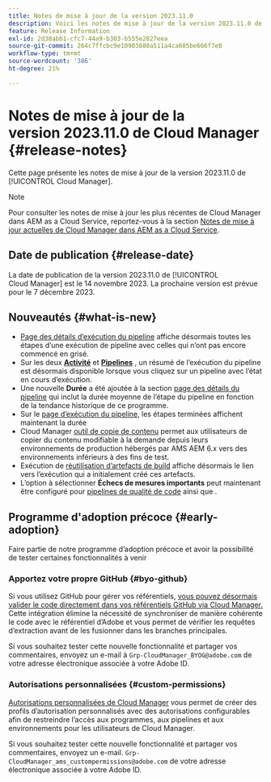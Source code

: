 ```yaml
---
title: Notes de mise à jour de la version 2023.11.0
description: Voici les notes de mise à jour de la version 2023.11.0 de Cloud Manager.
feature: Release Information
exl-id: 2d38abb1-cfc7-44a9-b303-b555e2827eea
source-git-commit: 264c7ffcbc9e10903880a511a4ca605be666f7e8
workflow-type: tm+mt
source-wordcount: '386'
ht-degree: 21%

---
```



# Notes de mise à jour de la version 2023.11.0 de Cloud Manager {#release-notes}

Cette page présente les notes de mise à jour de la version 2023.11.0 de [!UICONTROL Cloud Manager].

>[!NOTE]
>
>Pour consulter les notes de mise à jour les plus récentes de Cloud Manager dans AEM as a Cloud Service, reportez-vous à la section [Notes de mise à jour actuelles de Cloud Manager dans AEM as a Cloud Service](https://experienceleague.adobe.com/docs/experience-manager-cloud-service/content/implementing/using-cloud-manager/release-notes-cloud-manager/release-notes-cm-current.html?lang=fr).

## Date de publication {#release-date}

La date de publication de la version 2023.11.0 de [!UICONTROL Cloud Manager] est le 14 novembre 2023. La prochaine version est prévue pour le 7 décembre 2023.

## Nouveautés {#what-is-new}

* [Page des détails d’exécution du pipeline](/help/using/managing-pipelines.md#view-details) affiche désormais toutes les étapes d’une exécution de pipeline avec celles qui n’ont pas encore commencé en grisé.
* Sur les deux **[Activité](/help/using/managing-pipelines.md#activity)** et **[Pipelines](/help/using/managing-pipelines.md#pipelines)** , un résumé de l’exécution du pipeline est désormais disponible lorsque vous cliquez sur un pipeline avec l’état en cours d’exécution.
* Une nouvelle **Durée** a été ajoutée à la section [page des détails du pipeline](/help/using/managing-pipelines.md#view-details) qui inclut la durée moyenne de l’étape du pipeline en fonction de la tendance historique de ce programme.
* Sur le [page d’exécution du pipeline,](/help/using/managing-pipelines.md#activity-window) les étapes terminées affichent maintenant la durée
* Cloud Manager [outil de copie de contenu](/help/using/content-copy.md) permet aux utilisateurs de copier du contenu modifiable à la demande depuis leurs environnements de production hébergés par AMS AEM 6.x vers des environnements inférieurs à des fins de test.
* Exécution de [réutilisation d’artefacts de build](/help/getting-started/project-setup.md#build-artifact-reuse) affiche désormais le lien vers l’exécution qui a initialement créé ces artefacts.
* L’option à sélectionner **Échecs de mesures importants** peut maintenant être configuré pour [pipelines de qualité de code](/help/using/non-production-pipelines.md) ainsi que .

## Programme d&#39;adoption précoce {#early-adoption}

Faire partie de notre programme d’adoption précoce et avoir la possibilité de tester certaines fonctionnalités à venir

### Apportez votre propre GitHub {#byo-github}

Si vous utilisez GitHub pour gérer vos référentiels, [vous pouvez désormais valider le code directement dans vos référentiels GitHub via Cloud Manager.](/help/managing-code/byo-github.md) Cette intégration élimine la nécessité de synchroniser de manière cohérente le code avec le référentiel d’Adobe et vous permet de vérifier les requêtes d’extraction avant de les fusionner dans les branches principales.

Si vous souhaitez tester cette nouvelle fonctionnalité et partager vos commentaires, envoyez un e-mail à `Grp-CloudManager_BYOG@adobe.com` de votre adresse électronique associée à votre Adobe ID.

### Autorisations personnalisées {#custom-permissions}

[Autorisations personnalisées de Cloud Manager](/help/using/custom-permissions.md) vous permet de créer des profils d’autorisation personnalisés avec des autorisations configurables afin de restreindre l’accès aux programmes, aux pipelines et aux environnements pour les utilisateurs de Cloud Manager.

Si vous souhaitez tester cette nouvelle fonctionnalité et partager vos commentaires, envoyez un e-mail. `Grp-CloudManager_ams_custompermissions@adobe.com` de votre adresse électronique associée à votre Adobe ID.
